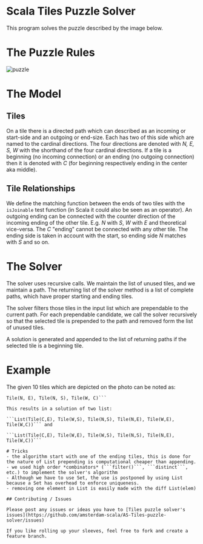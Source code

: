 Scala Tiles Puzzle Solver
=========================

This program solves the puzzle described by the image below.


# The Puzzle Rules

![puzzle](https://camo.githubusercontent.com/e2fa2b446dc8f521d142b76c577df55cbe36d1c9/687474703a2f2f66616d7374657264616d776f726c642e636f6d2f7469636f6661622f70757a7a6c652e6a7067)


# The Model

## Tiles

On a tile there is a directed path which can described as an incoming or start-side and an outgoing or end-size. Each has two of this side which are named to the cardinal directions. The four directions are denoted with *N, E, S, W* with the shorthand of the four cardinal directions. If a tile is a beginning (no incoming connection) or an ending (no outgoing connection) then it is denoted with *C* (for beginning respectively ending in the center aka middle).

## Tile Relationships

We define the matching function between the ends of two tiles with the ```isJoinable``` test function (in Scala it could also be seen as an operator). An outgoing ending can be connected with the counter direction of the incoming ending of the other tile. E.g. *N* with *S*, *W* with *E* and theoretical vice-versa. The *C* "ending" cannot be connected with any other tile. The ending side is taken in account with the start, so ending side *N* matches with *S* and so on.

# The Solver

The solver uses recursive calls. We maintain the list of unused tiles, and we maintain a path. The returning list of the solver method is a list of complete paths, which have proper starting and ending tiles.

The solver filters those tiles in the input list which are prependable to the current path. For each prependable candidate, we call the solver recursively so that the selected tile is prepended to the path and removed form the list of unused tiles.

A solution is generated and appended to the list of returning paths if the selected tile is a beginning tile.

# Example
The given 10 tiles which are depicted on the photo can be noted as:

```Tile(S, E), Tile(W, E), Tile(N, C), Tile(C, E), Tile(W, S), Tile(C, E), Tile(S, W),
Tile(N, E), Tile(N, S), Tile(W, C)```

This results in a solution of two list:

```List(Tile(C,E), Tile(W,S), Tile(N,S), Tile(N,E), Tile(W,E), Tile(W,C))``` and

```List(Tile(C,E), Tile(W,E), Tile(W,S), Tile(N,S), Tile(N,E), Tile(W,C))```

# Tricks
- the algorithm start with one of the ending tiles, this is done for the nature of List prepending is computational cheaper than appending.
- we used high order *combinators* (```filter()```, ```distinct```, etc.) to implement the solver's algorithm
- Although we have to use Set, the use is postponed by using List because a Set has overhead to enforce uniqueness. 
- removing one element in List is easily made with the diff List(elem)

## Contributing / Issues

Please post any issues or ideas you have to [Tiles puzzle solver's issues](https://github.com/amsterdam-scala/AS-Tiles-puzzle-solver/issues)

If you like rolling up your sleeves, feel free to fork and create a feature branch.
